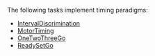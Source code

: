 The following tasks implement timing paradigms:

- [IntervalDiscrimination](../envs.md#neurogym.envs.intervaldiscrimination.IntervalDiscrimination)
- [MotorTiming](../envs.md#neurogym.envs.readysetgo.MotorTiming)
- [OneTwoThreeGo](../envs.md#neurogym.envs.readysetgo.OneTwoThreeGo)
- [ReadySetGo](../envs.md#neurogym.envs.readysetgo.ReadySetGo)
